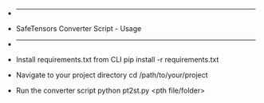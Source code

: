 * ---------------------------------------
* SafeTensors Converter Script - Usage
* ---------------------------------------

* Install requirements.txt from CLI
  pip install -r requirements.txt

* Navigate to your project directory
  cd /path/to/your/project

* Run the converter script
  python pt2st.py <pth file/folder> <target directory>
